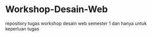 # Workshop-Desain-Web
repository tugas workshop desain web semester 1 dan hanya untuk keperluan tugas
